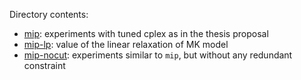 Directory contents:

- [mip](mip): experiments with tuned cplex as in the thesis proposal
- [mip-lp](mip-lp): value of the linear relaxation of MK model
- [mip-nocut](mip-nocut): experiments similar to `mip`, but without any redundant constraint


